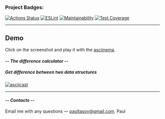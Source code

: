 ### Project Badges:
[![Actions Status](https://github.com/paultasov/frontend-project-46/actions/workflows/hexlet-check.yml/badge.svg)](https://github.com/paultasov/frontend-project-46/actions)
[![ESLint](https://github.com/paultasov/frontend-project-46/actions/workflows/eslint.yml/badge.svg)](https://github.com/paultasov/frontend-project-46/actions/workflows/eslint.yml)
[![Maintainability](https://api.codeclimate.com/v1/badges/47881d2a055a6b0c37ef/maintainability)](https://codeclimate.com/github/paultasov/frontend-project-46/maintainability)
[![Test Coverage](https://api.codeclimate.com/v1/badges/47881d2a055a6b0c37ef/test_coverage)](https://codeclimate.com/github/paultasov/frontend-project-46/test_coverage)

---
## Demo
Click on the screenshot and play it with the [asciinema](https://asciinema.org/ 'Asciinema.org').

#### -- _The difference calculator_ --
##### Get difference between two data structures
[![asciicast](https://asciinema.org/a/XTYSxc1tPHmzb8m2M5DANIGnt.svg)](https://asciinema.org/a/XTYSxc1tPHmzb8m2M5DANIGnt)

---

#### -- _Сontacts_ --
Email me with any questions — 
[paultasov@gmail.com](mailto:paultasov@gmail.com 'You can send me an email to <paultasov@gmail.com>'). Paul